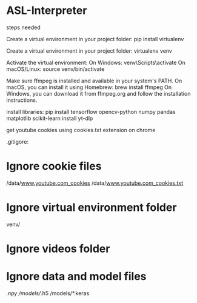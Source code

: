 # ASL-Interpreter

steps needed 

Create a virtual environment in your project folder:
pip install virtualenv

Create a virtual environment in your project folder:
virtualenv venv

Activate the virtual environment:
On Windows: venv\Scripts\activate
On macOS/Linux: source venv/bin/activate

Make sure ffmpeg is installed and available in your system's PATH.
On macOS, you can install it using Homebrew:
brew install ffmpeg
On Windows, you can download it from ffmpeg.org and follow the installation instructions.

install libraries:
pip install tensorflow opencv-python numpy pandas matplotlib scikit-learn install yt-dlp

get youtube cookies using cookies.txt extension on chrome

.gitigore:
# Ignore cookie files
/data/www.youtube.com_cookies
/data/www.youtube.com_cookies.txt


# Ignore virtual environment folder
venv/

# Ignore videos folder

# Ignore data and model files 
*.npy
/models/*.h5
/models/*.keras